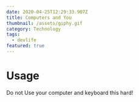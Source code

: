```yaml
---
date: 2020-04-25T12:29:33.907Z
title: Computers and You
thumbnail: /assets/giphy.gif
category: Technology
tags:
  - devlife
featured: true
---
```

# Usage

Do not Use your computer and keyboard this hard!